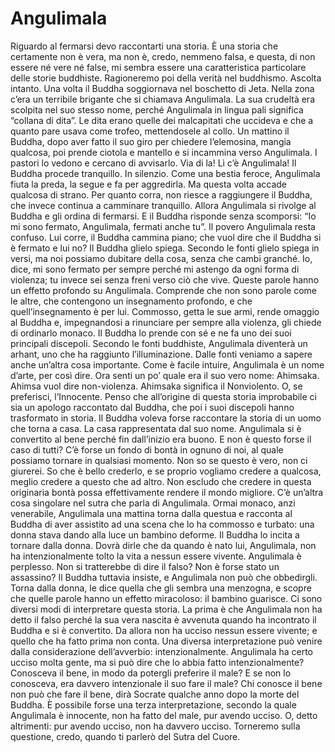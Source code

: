 # Angulimala

Riguardo al fermarsi devo raccontarti una storia. È una storia che certamente non è vera, ma non è, credo, nemmeno falsa, e questa, di non essere né vere né false, mi sembra essere una caratteristica particolare delle storie buddhiste. Ragioneremo poi della verità nel buddhismo. Ascolta intanto. Una volta il Buddha soggiornava nel boschetto di Jeta. Nella zona c’era un terribile brigante che si chiamava Angulimala. La sua crudeltà era scolpita nel suo stesso nome, perché Angulimala in lingua pali significa “collana di dita”. Le dita erano quelle dei malcapitati che uccideva e che a quanto pare usava come trofeo, mettendosele al collo. 
Un mattino il Buddha, dopo aver fatto il suo giro per chiedere l’elemosina, mangia qualcosa, poi prende ciotola e mantello e si incammina verso Angulimala. I pastori lo vedono e cercano di avvisarlo. Via di la! Lì c’è Angulimala! Il Buddha procede tranquillo. In silenzio.
Come una bestia feroce, Angulimala fiuta la preda, la segue e fa per aggredirla. Ma questa volta accade qualcosa di strano. Per quanto corra, non riesce a raggiungere il Buddha, che invece continua a camminare tranquillo. Allora Angulimala si rivolge al Buddha e gli ordina di fermarsi. E il Buddha risponde senza scomporsi: “Io mi sono fermato, Angulimala, fermati anche tu”. Il povero Angulimala resta confuso. Lui corre, il Buddha cammina piano; che vuol dire che il Buddha si è fermato e lui no? Il Buddha glielo spiega. Secondo le fonti glielo spiega in versi, ma noi possiamo dubitare della cosa, senza che cambi granché. Io, dice, mi sono fermato per sempre perché mi astengo da ogni forma di violenza; tu invece sei senza freni verso ciò che vive. 
Queste parole hanno un effetto profondo su Angulimala. Comprende che non sono parole come le altre, che contengono un insegnamento profondo, e che quell’insegnamento è per lui. Commosso, getta le sue armi, rende omaggio al Buddha e, impegnandosi a rinunciare per sempre alla violenza, gli chiede di ordinarlo monaco. Il Buddha lo prende con sé e ne fa uno dei suoi principali discepoli. Secondo le fonti buddhiste, Angulimala diventerà un arhant, uno che ha raggiunto l’illuminazione.
Dalle fonti veniamo a sapere anche un’altra cosa importante. Come è facile intuire, Angulimala è un nome d’arte, per così dire. Ora senti un po’ quale era il suo vero nome: Ahimsaka. Ahimsa vuol dire non-violenza. Ahimsaka significa il Nonviolento. O, se preferisci, l’Innocente.
Penso che all’origine di questa storia improbabile ci sia un apologo raccontato dal Buddha, che poi i suoi discepoli hanno trasformato in storia. Il Buddha voleva forse raccontare la storia di un uomo che torna a casa. La casa rappresentata dal suo nome. Angulimala si è convertito al bene perché fin dall’inizio era buono. E non è questo forse il caso di tutti? C’è forse un fondo di bontà in ognuno di noi, al quale possiamo tornare in qualsiasi momento. Non so se questo è vero, non ci giurerei. So che è bello crederlo, e se proprio vogliamo credere a qualcosa, meglio credere a questo che ad altro. Non escludo che credere in questa originaria bontà possa effettivamente rendere il mondo migliore.
C’è un’altra cosa singolare nel sutra che parla di Angulimala. Ormai monaco, anzi venerabile, Angulimala una mattina torna dalla questua e racconta al Buddha di aver assistito ad una scena che lo ha commosso e turbato: una donna stava dando alla luce un bambino deforme. Il Buddha lo incita a tornare dalla donna. Dovrà dirle che da quando è nato lui, Angulimala, non ha intenzionalmente tolto la vita a nessun essere vivente. Angulimala è perplesso. Non si tratterebbe di dire il falso? Non è forse stato un assassino? Il Buddha tuttavia insiste, e Angulimala non può che obbedirgli. Torna dalla donna, le dice quella che gli sembra una menzogna, e scopre che quelle parole hanno un effetto miracoloso: il bambino guarisce.
Ci sono diversi modi di interpretare questa storia. La prima è che Angulimala non ha detto il falso perché la sua vera nascita è avvenuta quando ha incontrato il Buddha e si è convertito. Da allora non ha ucciso nessun essere vivente; e quello che ha fatto prima non conta. Una diversa interpretazione può venire dalla considerazione dell’avverbio: intenzionalmente. Angulimala ha certo ucciso molta gente, ma si può dire che lo abbia fatto intenzionalmente? Conosceva il bene, in modo da potergli preferire il male? E se non lo conosceva, era davvero intenzionale il suo fare il male? Chi conosce il bene non può che fare il bene, dirà Socrate qualche anno dopo la morte del Buddha.
È possibile forse una terza interpretazione, secondo la quale Angulimala è innocente, non ha fatto del male, pur avendo ucciso. O, detto altrimenti: pur avendo ucciso, non ha davvero ucciso. Torneremo sulla questione, credo, quando ti parlerò del Sutra del Cuore.
